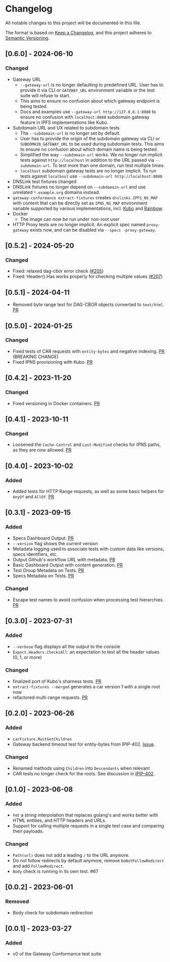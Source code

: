 # Changelog
All notable changes to this project will be documented in this file.

The format is based on [Keep a Changelog](https://keepachangelog.com/en/1.0.0/),
and this project adheres to [Semantic Versioning](https://semver.org/spec/v2.0.0.html).

## [0.6.0] - 2024-06-10
### Changed
- Gateway URL
  - `--gateway-url` is no longer defaulting to predefined URL. User has to
    provide it via CLI or `GATEWAY_URL` environment variable or the test suite
    will refuse to start.
  - This aims to ensure no confusion about which gateway endpoint is being
    tested.
  - Docs and examples use `--gateway-url http://127.0.0.1:8080` to ensure no
    confusion with `localhost:8080` subdomain gateway feature in IPFS
    implementations like Kubo.
- Subdomain URL and UX related to subdomain tests
  - The `--subdomain-url` is no longer set by default.
  - User has to provide the origin of the subdomain gateway via CLI or
    `SUBDOMAIN_GATEWAY_URL` to be used during subdomain tests. This aims to
    ensure no confusion about which domain name is being tested.
  - Simplified the way `--subdomain-url` works. We no longer run implicit tests
    against `http://localhost` in addition to the URL passed via
    `--subdomain-url`. To test more than one domain, run test multiple times.
  - `localhost` subdomain gateway tests  are no longer implicit. To run tests
    against `localhost` use `--subdomain-url http://localhost:8080`
-  DNSLink test fixtures changed
  - DNSLink fixtures no longer depend on `--subdomain-url` and use unrelated
    `*.example.org` domains instead.
  - `gateway-conformance extract-fixtures` creates `dnslinks.IPFS_NS_MAP` with
    content that can be directly set as `IPNS_NS_MAP` environment variable
    supported by various implementations, incl.
    [Kubo](https://github.com/ipfs/kubo/blob/master/docs/environment-variables.md#ipfs_ns_map)
    and
    [Rainbow](https://github.com/ipfs/rainbow/blob/main/docs/environment-variables.md#ipfs_ns_map).
- Docker
  - The image can now be run under non-root user
- HTTP Proxy tests are no longer implicit. An explicit spec named
  `proxy-gateway` exists now, and can be disabled via `--specs -proxy-gateway`.

## [0.5.2] - 2024-05-20
### Changed
- Fixed: relaxed dag-cbor error check ([#205](https://github.com/ipfs/gateway-conformance/pull/205))
- Fixed: Header().Has works properly for checking multiple values ([#207](https://github.com/ipfs/gateway-conformance/pull/207))

## [0.5.1] - 2024-04-11
- Removed byte range text for DAG-CBOR objects converted to `text/html`. [PR](https://github.com/ipfs/gateway-conformance/pull/202)

## [0.5.0] - 2024-01-25
### Changed
- Fixed tests of CAR requests with `entity-bytes` and negative indexing. [PR](https://github.com/ipfs/gateway-conformance/pull/190) (BREAKING CHANGE)
- Fixed IPNS provisioning with Kubo. [PR](https://github.com/ipfs/gateway-conformance/pull/192)

## [0.4.2] - 2023-11-20
### Changed
- Fixed versioning in Docker containers. [PR](https://github.com/ipfs/gateway-conformance/pull/179)

## [0.4.1] - 2023-10-11
### Changed
- Loosened the `Cache-Control` and `Last-Modified` checks for IPNS paths, as they are now allowed. [PR](https://github.com/ipfs/gateway-conformance/pull/173)

## [0.4.0] - 2023-10-02
### Added
- Added tests for HTTP Range requests, as well as some basic helpers for `AnyOf` and `AllOf`. [PR](https://github.com/ipfs/gateway-conformance/pull/162)

## [0.3.1] - 2023-09-15
### Added
- Specs Dashboard Output. [PR](https://github.com/ipfs/gateway-conformance/pull/163)
- `--version` flag shows the current version
- Metadata logging used to associate tests with custom data like versions, specs identifiers, etc.
- Output Github's workflow URL with metadata. [PR](https://github.com/ipfs/gateway-conformance/pull/145)
- Basic Dashboard Output with content generation. [PR](https://github.com/ipfs/gateway-conformance/pull/152)
- Test Group Metadata on Tests. [PR](https://github.com/ipfs/gateway-conformance/pull/156)
- Specs Metadata on Tests. [PR](https://github.com/ipfs/gateway-conformance/pull/159)

### Changed
- Escape test names to avoid confusion when processing test hierarchies. [PR](https://github.com/ipfs/gateway-conformance/pull/166)

## [0.3.0] - 2023-07-31
### Added
- `--verbose` flag displays all the output to the console
- `Expect.Headers.ChecksAll`: an expectation to test all the header values (0, 1, or more)

### Changed
- finalized port of Kubo's sharness tests. [PR](https://github.com/ipfs/gateway-conformance/pull/92)
- `extract-fixtures --merged` generates a car version 1 with a single root now
- refactored multi-range requests. [PR](https://github.com/ipfs/gateway-conformance/pull/113)

## [0.2.0] - 2023-06-26
### Added
- `carFixture.MustGetChildren`
- Gateway backend timeout test for entity-bytes from IPIP-402. [Issue](https://github.com/ipfs/gateway-conformance/issues/75).

### Changed
- Renamed methods using `Children` into `Descendants` when relevant
- CAR tests no longer check for the roots. See discussion in [IPIP-402](https://github.com/ipfs/specs/pull/402).

## [0.1.0] - 2023-06-08
### Added
- `Fmt` a string interpolation that replaces golang's and works better with HTML entities, and HTTP headers and URLs.
- Support for calling multiple requests in a single test case and comparing their payloads.

### Changed
- `Path(url)` does not add a leading `/` to the URL anymore.
- Do not follow redirects by default anymore, remove `DoNotFollowRedirect` and add `FollowRedirect`.
- `Body` check is running in its own test. #67

## [0.0.2] - 2023-06-01
### Removed
- Body check for subdomain redirection

## [0.0.1] - 2023-03-27
### Added
- v0 of the Gateway Conformance test suite

